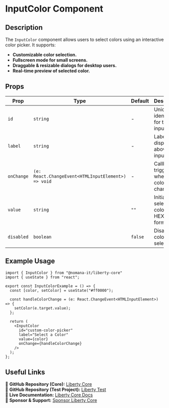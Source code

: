 # InputColor Component

## Description
The `InputColor` component allows users to select colors using an interactive color picker. It supports:
- **Customizable color selection.**
- **Fullscreen mode for small screens.**
- **Draggable & resizable dialogs for desktop users.**
- **Real-time preview of selected color.**

## Props
| Prop          | Type                     | Default | Description |
|--------------|--------------------------|---------|-------------|
| `id` | `string` | - | Unique identifier for the input field. |
| `label` | `string` | - | Label displayed above the input field. |
| `onChange` | `(e: React.ChangeEvent<HTMLInputElement>) => void` | - | Callback triggered when the color changes. |
| `value` | `string` | `""` | Initial selected color in HEX format. |
| `disabled` | `boolean` | `false` | Disables color selection. |

## Example Usage
```tsx
import { InputColor } from "@nomana-it/liberty-core"
import { useState } from "react";

export const InputColorExample = () => {
  const [color, setColor] = useState("#ff0000");

  const handleColorChange = (e: React.ChangeEvent<HTMLInputElement>) => {
    setColor(e.target.value);
  };

  return (
    <InputColor
      id="custom-color-picker"
      label="Select a Color"
      value={color}
      onChange={handleColorChange}
    />
  );
};
```

## Useful Links
🔗 **GitHub Repository (Core):** [Liberty Core](https://github.com/fblettner/liberty-core/)  
🔗 **GitHub Repository (Test Project):** [Liberty Test](https://github.com/fblettner/liberty-test/)  
📖 **Live Documentation:** [Liberty Core Docs](https://docs.nomana-it.fr/liberty-core/)  
💖 **Sponsor & Support:** [Sponsor Liberty Core](https://github.com/sponsors/fblettner) 
